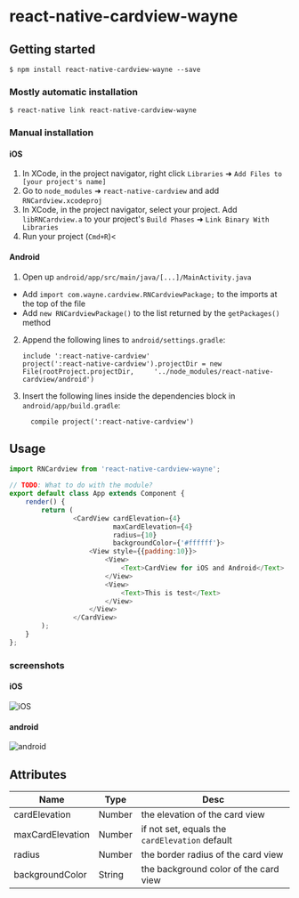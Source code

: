 
# react-native-cardview-wayne

## Getting started

`$ npm install react-native-cardview-wayne --save`

### Mostly automatic installation

`$ react-native link react-native-cardview-wayne`

### Manual installation


#### iOS

1. In XCode, in the project navigator, right click `Libraries` ➜ `Add Files to [your project's name]`
2. Go to `node_modules` ➜ `react-native-cardview` and add `RNCardview.xcodeproj`
3. In XCode, in the project navigator, select your project. Add `libRNCardview.a` to your project's `Build Phases` ➜ `Link Binary With Libraries`
4. Run your project (`Cmd+R`)<

#### Android

1. Open up `android/app/src/main/java/[...]/MainActivity.java`
  - Add `import com.wayne.cardview.RNCardviewPackage;` to the imports at the top of the file
  - Add `new RNCardviewPackage()` to the list returned by the `getPackages()` method
2. Append the following lines to `android/settings.gradle`:
  	```
  	include ':react-native-cardview'
  	project(':react-native-cardview').projectDir = new File(rootProject.projectDir, 	'../node_modules/react-native-cardview/android')
  	```
3. Insert the following lines inside the dependencies block in `android/app/build.gradle`:
  	```
      compile project(':react-native-cardview')
  	```


## Usage
```javascript
import RNCardview from 'react-native-cardview-wayne';

// TODO: What to do with the module?
export default class App extends Component {
    render() {
        return (
				<CardView cardElevation={4}
                          maxCardElevation={4}
                          radius={10}
                          backgroundColor={'#ffffff'}>
                    <View style={{padding:10}}>
                        <View>
                            <Text>CardView for iOS and Android</Text>
                        </View>
                        <View>
                            <Text>This is test</Text>
                        </View>
                    </View>
                </CardView>
        );
    }
};
```
### screenshots
#### iOS
![iOS](https://github.com/wayne214/react-native-cardview-wayne/raw/master/screenshots/ios.png)
#### android
![android](https://github.com/wayne214/react-native-cardview-wayne/raw/master/screenshots/android.png)

## Attributes
Name | Type | Desc
---|---|---
cardElevation | Number | the elevation of the card view
maxCardElevation | Number | if not set, equals the ``` cardElevation ``` default
radius | Number | the border radius of the card view
backgroundColor | String | the background color of the card view